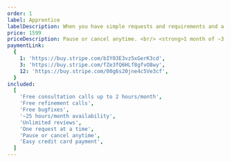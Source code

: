 ```yaml
---
order: 1
label: Apprentice
labelDescription: When you have simple requests and requirements and a low amount of workload. Great for landing pages, personal brand pages, and blogs.
price: 1599
priceDescription: Pause or cancel anytime. <br/> <strong>1 month of ~3 hours/month (valued $315) free support & maintenance after termination.</strong>
paymentLink:
  {
    1: 'https://buy.stripe.com/bIY03E3vz5xGerK3cd',
    3: 'https://buy.stripe.com/fZe3fQ6HLf8gfvO8wy',
    12: 'https://buy.stripe.com/00g6s20jne4c5Ve3cf',
  }
included:
  [
    'Free consultation calls up to 2 hours/month',
    'Free refinement calls',
    'Free bugfixes',
    '~25 hours/month availability',
    'Unlimited reviews',
    'One request at a time',
    'Pause or cancel anytime',
    'Easy credit card payment',
  ]
---
```

